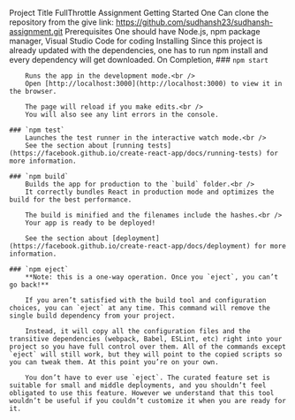 Project Title
  FullThrottle Assignment
Getting Started
    One Can clone the repository from the give link: https://github.com/sudhansh23/sudhansh-assignment.git
Prerequisites
    One should have Node.js, npm package manager, Visual Studio Code for coding
Installing
    Since this project is already updated with the dependencies, one has to run
    npm install and every dependency will get downloaded.
    On Completion,
    ### `npm start`

        Runs the app in the development mode.<br />
        Open [http://localhost:3000](http://localhost:3000) to view it in the browser.

        The page will reload if you make edits.<br />
        You will also see any lint errors in the console.
    
    ### `npm test`
        Launches the test runner in the interactive watch mode.<br />
        See the section about [running tests](https://facebook.github.io/create-react-app/docs/running-tests) for more information.

    ### `npm build`
        Builds the app for production to the `build` folder.<br />
        It correctly bundles React in production mode and optimizes the build for the best performance.

        The build is minified and the filenames include the hashes.<br />
        Your app is ready to be deployed!

        See the section about [deployment](https://facebook.github.io/create-react-app/docs/deployment) for more information.

    ### `npm eject`
        **Note: this is a one-way operation. Once you `eject`, you can’t go back!**

        If you aren’t satisfied with the build tool and configuration choices, you can `eject` at any time. This command will remove the single build dependency from your project.

        Instead, it will copy all the configuration files and the transitive dependencies (webpack, Babel, ESLint, etc) right into your project so you have full control over them. All of the commands except `eject` will still work, but they will point to the copied scripts so you can tweak them. At this point you’re on your own.

        You don’t have to ever use `eject`. The curated feature set is suitable for small and middle deployments, and you shouldn’t feel obligated to use this feature. However we understand that this tool wouldn’t be useful if you couldn’t customize it when you are ready for it.